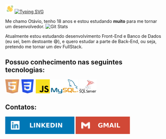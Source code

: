 <p><img src="img/wavegif_1860.gif" alt="Emoji Apresentação" style="width: 30px;"><a href="https://git.io/typing-svg"><img src="https://readme-typing-svg.demolab.com?font=Fira+Code&pause=1000&color=FFFFFF&multiline=true&random=false&width=405&height=30&lines=Ol%C3%A1%2C+seja+bem+vindo+ao+meu+mundo!+" alt="Typing SVG" /></a></p>


<p>Me chamo Otávio, tenho 18 anos e estou estudando <strong>muito</strong> para me tornar um desenvolvedor.

<img src="//github-readme-stats.vercel.app/api?username=OtavioMendesSantos&show_icons=true&theme=merko" alt="Git Stats">

<p>Atualmente estou estudando desenvolvimento Front-End e Banco de Dados (eu sei, bem destoante 😅), e quero estudar a parte de Back-End, ou seja, pretendo me tornar um dev FullStack.</p>

<h2>Possuo conhecimento nas seguintes tecnologias:</h2>
<p>
    <img src="img/html_icon.png" alt="HTML Icon" class="icon" style="height: 45px">
    <img src="img/css_icon.png" alt="CSS Icon" class="icon" style="height: 45px">
    <img src="img/javascript_icon.png" class="icon" alt="JavaScript Icon" style="height: 45px">
    <img src="img/mysql_icon.png" class="icon" alt="MySQL Icon" style="height: 45px">
    <img src="img/sqlserver_icon.png" class="icon" alt="SQL Server Icon" style="height: 45px">
    <!-- <img src="img/" alt=" Icon" style="height: 45px"> -->
</p>

<h2>Contatos:</h2>
<a href="www.linkedin.com/in/otávio-mendes-santos-04b582263"><img src="img/linkedin_badge.svg" target="_blank" alt="Badge linkedin"></a>
<a href="mailto:otaviomendessantos2019@gmail.com"><img src="img/gmail_badge.svg" target="_blank" alt="Badge linkedin"></a>